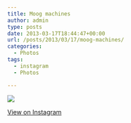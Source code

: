 ```yaml
---
title: Moog machines
author: admin
type: posts
date: 2013-03-17T18:44:47+00:00
url: /posts/2013/03/17/moog-machines/
categories:
  - Photos
tags:
  - instagram
  - Photos

---
```

![][1]

<p class="view-instagram">
  <a href="http://instagr.am/p/W-Bmn4qloS/">View on Instagram</a>
</p>

 [1]: http://lobban.org/wordpress//HLIC/983c3cf2d58839f2f37094f39ada5e35.jpg